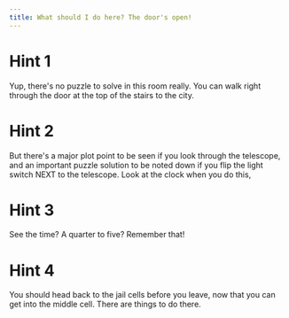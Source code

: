 ```yaml
---
title: What should I do here? The door's open!
---
```

# Hint 1
Yup, there's no puzzle to solve in this room really. You can walk right through the door at the top of the stairs to the city.

# Hint 2
But there's a major plot point to be seen if you look through the telescope, and an important puzzle solution to be noted down if you flip the light switch NEXT to the telescope. Look at the clock when you do this,

# Hint 3
See the time? A quarter to five? Remember that!

# Hint 4
You should head back to the jail cells before you leave, now that you can get into the middle cell. There are things to do there.

